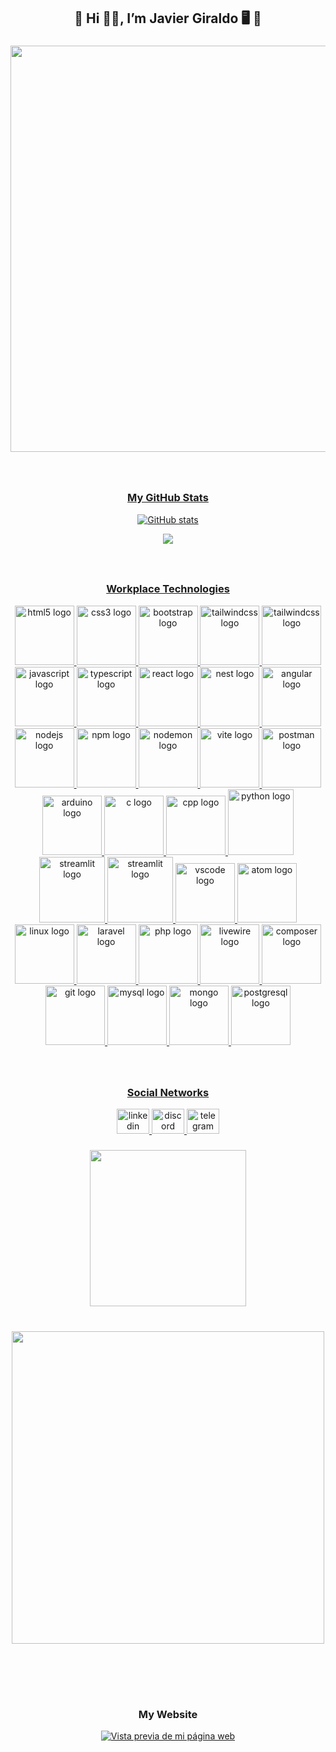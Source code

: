 ###

  <h2 align="center"> 💾 Hi 🙋‍♂️, I’m Javier Giraldo 🖥 🙌</h2>

###
<div align="center">
  <a href="https://drive.google.com/uc?export=view&id=1am8p5RmsqJkxrSlpBUm5SapSvKKaAgZh"><img src="https://drive.google.com/uc?export=view&id=1am8p5RmsqJkxrSlpBUm5SapSvKKaAgZh" style="width: 650px; max-width: 100%; height: auto" />
</div>
 
###
<br/>

<div align="center">
  <h3>My GitHub Stats</h3> 

![GitHub stats](https://github-readme-stats.vercel.app/api?username=javiergiraldo&count_private=true&show_icons=true&theme=radical)

![](https://github-readme-stats.vercel.app/api/top-langs/?username=javiergiraldo&layout=compact&count_private=true&show_icons=true&theme=radical)
</div>

###
<br/>

<div align="center">
    <div align="center">
      <h3>Workplace Technologies</h3>
    </div>

  <img src="https://cdn.jsdelivr.net/gh/devicons/devicon/icons/html5/html5-original.svg" height="95" width="95" alt="html5 logo"  />
  <img src="https://cdn.jsdelivr.net/gh/devicons/devicon/icons/css3/css3-original.svg" height="95" width="95" alt="css3 logo"  />
  <img src="https://cdn.jsdelivr.net/gh/devicons/devicon/icons/bootstrap/bootstrap-original.svg" height="95" width="95" alt="bootstrap logo"  />
  <img src="https://cdn.jsdelivr.net/gh/devicons/devicon/icons/tailwindcss/tailwindcss-original-wordmark.svg" height="95" width="95" alt="tailwindcss logo"  />  
  <img src="https://cdn.jsdelivr.net/gh/devicons/devicon@latest/icons/tailwindcss/tailwindcss-original.svg" height="95" width="95" alt="tailwindcss logo" />          
  <img src="https://cdn.jsdelivr.net/gh/devicons/devicon/icons/javascript/javascript-original.svg" height="95" width="95" alt="javascript logo"  />
  <img src="https://cdn.jsdelivr.net/gh/devicons/devicon/icons/typescript/typescript-original.svg" height="95" width="95" alt="typescript logo"  />
  <img src="https://cdn.jsdelivr.net/gh/devicons/devicon/icons/react/react-original.svg" height="95" width="95" alt="react logo"  />
  <img src="https://cdn.jsdelivr.net/gh/devicons/devicon@latest/icons/nestjs/nestjs-original.svg" height="95" width="95" alt="nest logo"   />
  <img src="https://cdn.jsdelivr.net/gh/devicons/devicon@latest/icons/angularjs/angularjs-original.svg" height="95" width="95" alt="angular logo" />
  <img src="https://cdn.jsdelivr.net/gh/devicons/devicon/icons/nodejs/nodejs-original.svg" height="95" width="95" alt="nodejs logo"  />
  <img src="https://cdn.jsdelivr.net/gh/devicons/devicon/icons/npm/npm-original-wordmark.svg" height="95" width="95" alt="npm logo"  />
  <img src="https://cdn.jsdelivr.net/gh/devicons/devicon@latest/icons/nodemon/nodemon-original.svg" height="95" width="95" alt="nodemon logo" />
  <img src="https://cdn.jsdelivr.net/gh/devicons/devicon@latest/icons/vitejs/vitejs-original.svg" height="95" width="95" alt="vite logo" />
  <img src="https://cdn.jsdelivr.net/gh/devicons/devicon@latest/icons/postman/postman-original.svg" height="95" width="95" alt="postman logo" />
  <img src="https://cdn.jsdelivr.net/gh/devicons/devicon/icons/arduino/arduino-original-wordmark.svg" width="95" height="95" alt="arduino logo" />
  <img src="https://cdn.jsdelivr.net/gh/devicons/devicon/icons/c/c-original.svg" height="95" width="95" alt="c logo"  />
  <img src="https://cdn.jsdelivr.net/gh/devicons/devicon@latest/icons/cplusplus/cplusplus-original.svg" height="95" width="95" alt="cpp logo" />
  <img src="https://cdn.jsdelivr.net/gh/devicons/devicon@latest/icons/python/python-original.svg" height="105" width="105" alt="python logo" />    
  <img src="https://cdn.jsdelivr.net/gh/devicons/devicon@latest/icons/streamlit/streamlit-original.svg" height="105" width="105" alt="streamlit logo"  />           
  <img src="https://cdn.jsdelivr.net/gh/devicons/devicon@latest/icons/streamlit/streamlit-plain-wordmark.svg" height="105" width="105" alt="streamlit logo" />
  <img src="https://cdn.jsdelivr.net/gh/devicons/devicon/icons/vscode/vscode-original.svg" height="95" width="95" alt="vscode logo"  />
  <img src="https://cdn.jsdelivr.net/gh/devicons/devicon/icons/atom/atom-original.svg" height="95" width="95" alt="atom logo"  />
  <img src="https://cdn.jsdelivr.net/gh/devicons/devicon@latest/icons/linux/linux-original.svg" height="95" width="95" alt="linux logo" />
  <img src="https://cdn.jsdelivr.net/gh/devicons/devicon@latest/icons/laravel/laravel-original.svg" height="95" width="95" alt="laravel logo" />            
  <img src="https://cdn.jsdelivr.net/gh/devicons/devicon/icons/php/php-original.svg" height="95" width="95" alt="php logo"  />
  <img src="https://cdn.jsdelivr.net/gh/devicons/devicon@latest/icons/livewire/livewire-original-wordmark.svg" height="95" width="95" alt="livewire logo" />
  <img src="https://cdn.jsdelivr.net/gh/devicons/devicon/icons/composer/composer-original.svg" height="95" width="95" alt="composer logo"  />
  <img src="https://cdn.jsdelivr.net/gh/devicons/devicon/icons/git/git-original.svg" height="95" width="95" alt="git logo"  />
  <img src="https://cdn.jsdelivr.net/gh/devicons/devicon/icons/mysql/mysql-original.svg" height="95" width="95" alt="mysql logo"  />
  <img src="https://cdn.jsdelivr.net/gh/devicons/devicon/icons/mongodb/mongodb-original-wordmark.svg" height="95" width="95" alt="mongo logo" />
  <img src="https://cdn.jsdelivr.net/gh/devicons/devicon@latest/icons/postgresql/postgresql-original-wordmark.svg" height="95" width="95" alt="postgresql logo" />
           
</div>

###
<br/>

<div align="center">
      <div align="center">
          <h3>Social Networks</h3>
      </div>

  <a href="https://www.linkedin.com/in/javier-andrey-giraldo-rivera-3477271a0/" target="_blank">
    <img src="https://raw.githubusercontent.com/maurodesouza/profile-readme-generator/master/src/assets/icons/social/linkedin/default.svg" width="52" height="40" alt="linkedin logo"  />
  </a>
  <a href="https://discord.com/@Kappac#5101" target="_blank">
    <img src="https://raw.githubusercontent.com/maurodesouza/profile-readme-generator/master/src/assets/icons/social/discord/default.svg" width="52" height="40" alt="discord logo"  />
  </a>
  <a href="https://t.me/JavierGiraldo" target="_blank">
    <img src="https://raw.githubusercontent.com/maurodesouza/profile-readme-generator/master/src/assets/icons/social/telegram/default.svg" width="52" height="40" alt="telegram logo"  />
  </a>
</div>

###

<div align="center">
  <img height="250" src="https://media.giphy.com/media/du3J3cXyzhj75IOgvA/giphy.gif"  />
</div>

###
<br/>

<div align="center">
  <img height="500" src="https://media.giphy.com/media/ES9cAJlcxblRESzOH1/giphy.gif"  />
</div>

###
<br/>

###
<br/>

<div align="center">
  <h3>My Website</h3>
  <a href="https://kappak.dev/">
    <img src="https://api.microlink.io?url=https://kappak.dev/" alt="Vista previa de mi página web" />
  </a>
</div>

###
